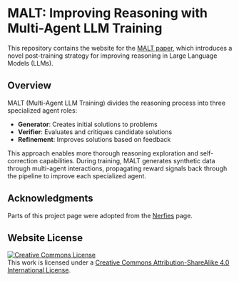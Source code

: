 # MALT: Improving Reasoning with Multi-Agent LLM Training

This repository contains the website for the [MALT paper](https://arxiv.org/abs/2412.01928), which introduces a novel post-training strategy for improving reasoning in Large Language Models (LLMs).

## Overview

MALT (Multi-Agent LLM Training) divides the reasoning process into three specialized agent roles:
- **Generator**: Creates initial solutions to problems
- **Verifier**: Evaluates and critiques candidate solutions
- **Refinement**: Improves solutions based on feedback

This approach enables more thorough reasoning exploration and self-correction capabilities. During training, MALT generates synthetic data through multi-agent interactions, propagating reward signals back through the pipeline to improve each specialized agent.

## Acknowledgments
Parts of this project page were adopted from the [Nerfies](https://nerfies.github.io/) page.

## Website License
<a rel="license" href="http://creativecommons.org/licenses/by-sa/4.0/"><img alt="Creative Commons License" style="border-width:0" src="https://i.creativecommons.org/l/by-sa/4.0/88x31.png" /></a><br />This work is licensed under a <a rel="license" href="http://creativecommons.org/licenses/by-sa/4.0/">Creative Commons Attribution-ShareAlike 4.0 International License</a>.
